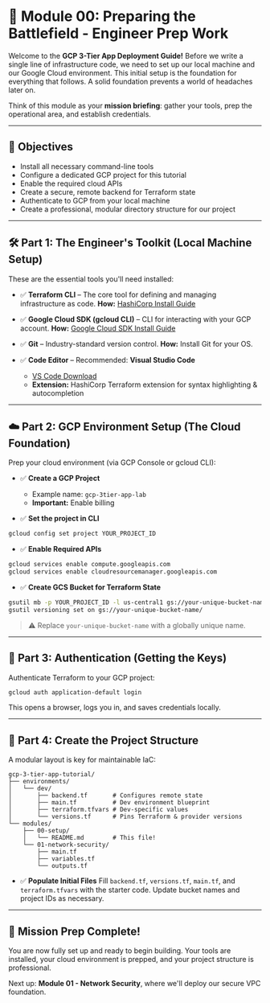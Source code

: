 # 🚀 Module 00: Preparing the Battlefield - Engineer Prep Work

Welcome to the **GCP 3-Tier App Deployment Guide!** Before we write a single line of infrastructure code, we need to set up our local machine and our Google Cloud environment. This initial setup is the foundation for everything that follows. A solid foundation prevents a world of headaches later on.

Think of this module as your **mission briefing**: gather your tools, prep the operational area, and establish credentials.

---

## 🎯 Objectives

* Install all necessary command-line tools
* Configure a dedicated GCP project for this tutorial
* Enable the required cloud APIs
* Create a secure, remote backend for Terraform state
* Authenticate to GCP from your local machine
* Create a professional, modular directory structure for our project

---

## 🛠 Part 1: The Engineer's Toolkit (Local Machine Setup)

These are the essential tools you'll need installed:

* ✅ **Terraform CLI** – The core tool for defining and managing infrastructure as code.
  **How:** [HashiCorp Install Guide](https://learn.hashicorp.com/terraform)

* ✅ **Google Cloud SDK (gcloud CLI)** – CLI for interacting with your GCP account.
  **How:** [Google Cloud SDK Install Guide](https://cloud.google.com/sdk/docs/install)

* ✅ **Git** – Industry-standard version control.
  **How:** Install Git for your OS.

* ✅ **Code Editor** – Recommended: **Visual Studio Code**

  * [VS Code Download](https://code.visualstudio.com/)
  * **Extension:** HashiCorp Terraform extension for syntax highlighting & autocompletion

---

## ☁️ Part 2: GCP Environment Setup (The Cloud Foundation)

Prep your cloud environment (via GCP Console or gcloud CLI):

* ✅ **Create a GCP Project**

  * Example name: `gcp-3tier-app-lab`
  * **Important:** Enable billing

* ✅ **Set the project in CLI**

```bash
gcloud config set project YOUR_PROJECT_ID
```

* ✅ **Enable Required APIs**

```bash
gcloud services enable compute.googleapis.com
gcloud services enable cloudresourcemanager.googleapis.com
```

* ✅ **Create GCS Bucket for Terraform State**

```bash
gsutil mb -p YOUR_PROJECT_ID -l us-central1 gs://your-unique-bucket-name/
gsutil versioning set on gs://your-unique-bucket-name/
```

> ⚠️ Replace `your-unique-bucket-name` with a globally unique name.

---

## 🔑 Part 3: Authentication (Getting the Keys)

Authenticate Terraform to your GCP project:

```bash
gcloud auth application-default login
```

This opens a browser, logs you in, and saves credentials locally.

---

## 📂 Part 4: Create the Project Structure

A modular layout is key for maintainable IaC:

```
gcp-3-tier-app-tutorial/
├── environments/
│   └── dev/
│       ├── backend.tf       # Configures remote state
│       ├── main.tf          # Dev environment blueprint
│       ├── terraform.tfvars # Dev-specific values
│       └── versions.tf      # Pins Terraform & provider versions
└── modules/
    ├── 00-setup/
    │   └── README.md        # This file!
    └── 01-network-security/
        ├── main.tf
        ├── variables.tf
        └── outputs.tf
```

* ✅ **Populate Initial Files**
  Fill `backend.tf`, `versions.tf`, `main.tf`, and `terraform.tfvars` with the starter code. Update bucket names and project IDs as necessary.

---

## 🏁 Mission Prep Complete!

You are now fully set up and ready to begin building. Your tools are installed, your cloud environment is prepped, and your project structure is professional.

Next up: **Module 01 - Network Security**, where we'll deploy our secure VPC foundation.

